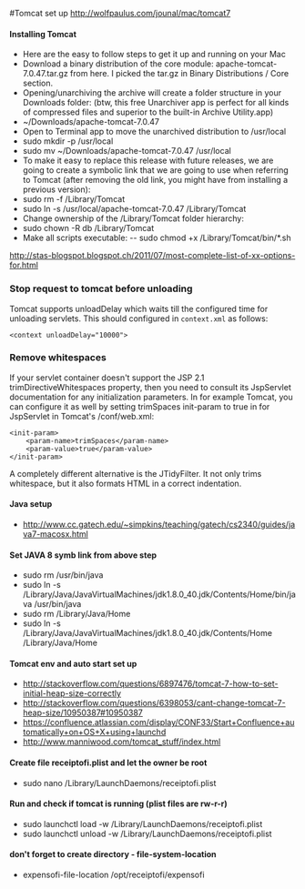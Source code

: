 #Tomcat set up
http://wolfpaulus.com/jounal/mac/tomcat7

#### Installing Tomcat
- Here are the easy to follow steps to get it up and running on your Mac
- Download a binary distribution of the core module: apache-tomcat-7.0.47.tar.gz from here. I picked the tar.gz in Binary Distributions / Core section.
- Opening/unarchiving the archive will create a folder structure in your Downloads folder: (btw, this free Unarchiver app is perfect for all kinds of compressed files and superior to the built-in Archive Utility.app)
- ~/Downloads/apache-tomcat-7.0.47
- Open to Terminal app to move the unarchived distribution to /usr/local
- sudo mkdir -p /usr/local
- sudo mv ~/Downloads/apache-tomcat-7.0.47 /usr/local
- To make it easy to replace this release with future releases, we are going to create a symbolic link that we are going to use when referring to Tomcat (after removing the old link, you might have from installing a previous version):
- sudo rm -f /Library/Tomcat
- sudo ln -s /usr/local/apache-tomcat-7.0.47 /Library/Tomcat
- Change ownership of the /Library/Tomcat folder hierarchy:
- sudo chown -R db /Library/Tomcat
- Make all scripts executable:
-- sudo chmod +x /Library/Tomcat/bin/*.sh

http://stas-blogspot.blogspot.ch/2011/07/most-complete-list-of-xx-options-for.html

### Stop request to tomcat before unloading
Tomcat supports unloadDelay which waits till the configured time for unloading servlets.
This should configured in `context.xml` as follows:

    <context unloadDelay="10000">

### Remove whitespaces
If your servlet container doesn't support the JSP 2.1 trimDirectiveWhitespaces property, then you need to consult its
JspServlet documentation for any initialization parameters. In for example Tomcat, you can configure it as well by
setting trimSpaces init-param to true in for JspServlet in Tomcat's /conf/web.xml:

    <init-param>
        <param-name>trimSpaces</param-name>
        <param-value>true</param-value>
    </init-param>

A completely different alternative is the JTidyFilter. It not only trims whitespace, but it also formats HTML in a
correct indentation.

#### Java setup
- http://www.cc.gatech.edu/~simpkins/teaching/gatech/cs2340/guides/java7-macosx.html

#### Set JAVA 8 symb link from above step
- sudo rm /usr/bin/java
- sudo ln -s /Library/Java/JavaVirtualMachines/jdk1.8.0_40.jdk/Contents/Home/bin/java /usr/bin/java
- sudo rm /Library/Java/Home
- sudo ln -s /Library/Java/JavaVirtualMachines/jdk1.8.0_40.jdk/Contents/Home /Library/Java/Home

#### Tomcat env and auto start set up
- http://stackoverflow.com/questions/6897476/tomcat-7-how-to-set-initial-heap-size-correctly
- http://stackoverflow.com/questions/6398053/cant-change-tomcat-7-heap-size/10950387#10950387
- https://confluence.atlassian.com/display/CONF33/Start+Confluence+automatically+on+OS+X+using+launchd
- http://www.manniwood.com/tomcat_stuff/index.html

#### Create file receiptofi.plist and let the owner be root
- sudo nano /Library/LaunchDaemons/receiptofi.plist

#### Run and check if tomcat is running (plist files are rw-r-r)
- sudo launchctl load -w /Library/LaunchDaemons/receiptofi.plist
- sudo launchctl unload -w /Library/LaunchDaemons/receiptofi.plist

#### don't forget to create directory - file-system-location
- expensofi-file-location /opt/receiptofi/expensofi
